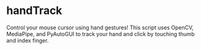 # handTrack
Control your mouse cursor using hand gestures! This script uses OpenCV, MediaPipe, and PyAutoGUI to track your hand and click by touching thumb and index finger.
